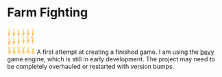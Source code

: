 # Farm Fighting
![Hehe](assets/sprites/hehe.png)
A first attempt at creating a finished game. I am using the [bevy](https://bevyengine.org/) game engine, which is still in early development. The project may need to be completely overhauled or restarted with version bumps.
